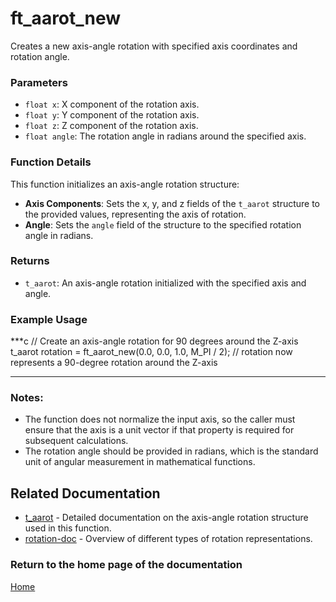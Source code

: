 # ft_aarot_new
Creates a new axis-angle rotation with specified axis coordinates and rotation angle.

### Parameters
- `float x`: X component of the rotation axis.
- `float y`: Y component of the rotation axis.
- `float z`: Z component of the rotation axis.
- `float angle`: The rotation angle in radians around the specified axis.

### Function Details
This function initializes an axis-angle rotation structure:
- **Axis Components**: Sets the x, y, and z fields of the `t_aarot` structure to the provided values, representing the axis of rotation.
- **Angle**: Sets the `angle` field of the structure to the specified rotation angle in radians.

### Returns
- `t_aarot`: An axis-angle rotation initialized with the specified axis and angle.

### Example Usage
***c
// Create an axis-angle rotation for 90 degrees around the Z-axis
t_aarot rotation = ft_aarot_new(0.0, 0.0, 1.0, M_PI / 2);
// rotation now represents a 90-degree rotation around the Z-axis
***

### Notes:
- The function does not normalize the input axis, so the caller must ensure that the axis is a unit vector if that property is required for subsequent calculations.
- The rotation angle should be provided in radians, which is the standard unit of angular measurement in mathematical functions.

## Related Documentation
- [t_aarot](./t_aarot.md) - Detailed documentation on the axis-angle rotation structure used in this function.
- [rotation-doc](../rotation-doc.md) - Overview of different types of rotation representations.

### Return to the home page of the documentation
[Home](../../home.md)
